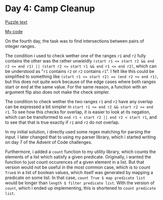 # Day 4: Camp Cleanup

[Puzzle text](https://adventofcode.com/2022/day/4)

[My code](https://github.com/DERAlfons/aoc2022/blob/master/Day04/Main.hs)

On the fourth day, the task was to find intersections between pairs of integer ranges.

The condition i used to check wether one of the ranges `r1` and `r2` fully contains
the other was the rather unwieldly `(start r1 <= start r2 && end r2 <= end r1) || (start r2 <= start r1 && end r1 <= end r2)`,
which can be understood as "`r1` contains `r2` or `r2` contains `r1`". I felt like
this could be simplified to something like `(start r1 <= start r2) == (end r2 <= end r1)`, but
this does not quite work because of the edge cases where both ranges start or end at the same value.
For the same reason, a function with an argument flip also does not make the check simpler.

The condition to check wether the two ranges `r1` and `r2` have any overlap can be expressed
a bit simpler in `start r1 <= end r2 && start r2 <= end r1`. To see how this checks for overlap,
it is easier to look at its negation, which can be transformed to `end r1 < start r2 || end r2 < start r1`,
and to see that that is true exactly if `r1` and `r2` do not overlap.

In my initial solution, i directly used some regex matching for parsing the input.
I later changed that to using my parser library, which i started writing on day 7 of the
Advent of Code challenges.

Furthermore, i added a `count` function to my utility library, which counts the elements
of a list which satisfy a given predicate. Originally, i wanted the function to just count
occurences of a given element in a list. But that version would not be useful in the most
common case, which is to count `True`s in a list of boolean values, which itself was generated
by mapping a predicate on some list. In that case, `count True $ map predicate list` would
be longer than `length $ filter predicate list`. With the version of `count`, which i ended
up implementing, this is shortened to `count predicate list`.